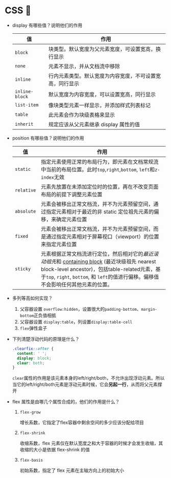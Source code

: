 # CSS 🌈

* display 有哪些值？说明他们的作用

  | 值             | 作用                                                     |
  | -------------- | -------------------------------------------------------- |
  | `block`        | 块类型。默认宽度为父元素宽度，可设置宽高，换行显示       |
  | `none`         | 元素不显示，并从文档流中移除                             |
  | `inline`       | 行内元素类型。默认宽度为内容宽度，不可设置宽高，同行显示 |
  | `inline-block` | 默认宽度为内容宽度，可以设置宽高，同行显示               |
  | `list-item`    | 像块类型元素一样显示，并添加样式列表标记                 |
  | `table`        | 此元素会作为块级表格来显示                               |
  | `inherit`      | 规定应该从父元素继承 display 属性的值                    |

* position 有哪些值？说明他们的作用

  | 值         | 作用                                                         |
  | ---------- | ------------------------------------------------------------ |
  | `static`   | 指定元素使用正常的布局行为，即元素在文档常规流中当前的布局位置。此时`top`,`right`,`bottom`, `left`和`z-index`无效 |
  | `relative` | 元素先放置在未添加定位时的位置，再在不改变页面布局的前提下调整元素位置 |
  | `absolute` | 元素会被移出正常文档流，并不为元素预留空间，通过指定元素相对于最近的非 static 定位祖先元素的偏移，来确定元素位置 |
  | `fixed`    | 元素会被移出正常文档流，并不为元素预留空间，而是通过指定元素相对于屏幕视口（viewport）的位置来指定元素位置 |
  | `sticky`   | 元素根据正常文档流进行定位，然后相对它的*最近滚动祖先*和 [containing block](https://developer.mozilla.org/en-US/docs/Web/CSS/Containing_Block) (最近块级祖先 nearest block-level ancestor)，包括table-related元素，基于`top`, `right`, `bottom`, 和 `left`的值进行偏移。偏移值不会影响任何其他元素的位置。 |

* 多列等高如何实现？

  1. 父容器设置 `overflow:hidden`，设置很大的`padding-bottom`、`margin-bottom`正负值相抵
  2. 父容器设置 `display:table`，列设置`display:table-cell`
  3. `flex`弹性盒子

* 下列清楚浮动代码的原理是什么？

  ```css
  .clearfix::after {
  	content: ' ';
  	display: block;
  	clear: both;
  }
  ```

  `clear`属性的作用是该元素本身的left/right/both，不允许出现浮动元素。所以当它的left/right/both元素是浮动元素时候，它会**另起一行**，从而将父元素撑开

* flex 属性是由哪几个属性合成的，他们的作用是什么？

  1. `flex-grow`

     增长系数，它指定了flex容器中剩余空间的多少应该分配给项目

  2. `flex-shrink`

     收缩系数，flex 元素仅在默认宽度之和大于容器的时候才会发生收缩，其收缩的大小是依据 flex-shrink 的值

  3. `flex-basis`

     初始系数，指定了 flex 元素在主轴方向上的初始大小
